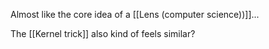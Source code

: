 Almost like the core idea of a [[Lens (computer science))]]...

The [[Kernel trick]] also kind of feels similar?